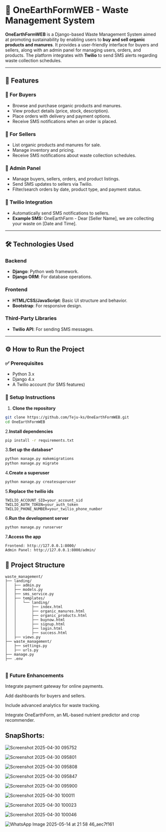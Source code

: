 # 🌱 OneEarthFormWEB - Waste Management System

**OneEarthFormWEB** is a Django-based Waste Management System aimed at promoting sustainability by enabling users to **buy and sell organic products and manures**. It provides a user-friendly interface for buyers and sellers, along with an admin panel for managing users, orders, and products. The platform integrates with **Twilio** to send SMS alerts regarding waste collection schedules.

---

## 🚀 Features

### 👥 For Buyers
- Browse and purchase organic products and manures.
- View product details (price, stock, description).
- Place orders with delivery and payment options.
- Receive SMS notifications when an order is placed.

### 🛒 For Sellers
- List organic products and manures for sale.
- Manage inventory and pricing.
- Receive SMS notifications about waste collection schedules.

### 🔧 Admin Panel
- Manage buyers, sellers, orders, and product listings.
- Send SMS updates to sellers via Twilio.
- Filter/search orders by date, product type, and payment status.

### 📲 Twilio Integration
- Automatically send SMS notifications to sellers.
- **Example SMS:**
OneEarthFarm - Dear [Seller Name], we are collecting your waste on [Date and Time].



---

## 🛠️ Technologies Used

### Backend
- **Django**: Python web framework.
- **Django ORM**: For database operations.

### Frontend
- **HTML/CSS/JavaScript**: Basic UI structure and behavior.
- **Bootstrap**: For responsive design.

### Third-Party Libraries
- **Twilio API**: For sending SMS messages.

---

## ⚙️ How to Run the Project

### ✅ Prerequisites
- Python 3.x  
- Django 4.x  
- A Twilio account (for SMS features)

### 🔧 Setup Instructions

1. **Clone the repository**
 ```bash
 git clone https://github.com/Teju-ks/OneEarthFormWEB.git
 cd OneEarthFormWEB
```
2.**Install dependencies**

```bash
pip install -r requirements.txt
```
3.**Set up the database***

```bash
python manage.py makemigrations
python manage.py migrate
```

4.**Create a superuser**

```bash
python manage.py createsuperuser
```
5.**Replace the twilio ids**
```
TWILIO_ACCOUNT_SID=your_account_sid
TWILIO_AUTH_TOKEN=your_auth_token
TWILIO_PHONE_NUMBER=your_twilio_phone_number
```
6.**Run the development server**

```bash
python manage.py runserver
```
7.**Access the app**

```
Frontend: http://127.0.0.1:8000/
Admin Panel: http://127.0.0.1:8000/admin/
```

## 📁 Project Structure
```
waste_management/
├── landing/
│   ├── admin.py
│   ├── models.py
│   ├── sms_service.py
│   ├── templates/
│   │   └── landing/
│   │       ├── index.html
│   │       ├── organic_manures.html
│   │       ├── organic_products.html
│   │       ├── buynow.html
│   │       ├── signup.html
│   │       ├── login.html
│   │       ├── success.html
│   ├── views.py
├── waste_management/
│   ├── settings.py
│   ├── urls.py
├── manage.py
├── .env
 
```


### 🌱 Future Enhancements
Integrate payment gateway for online payments.

Add dashboards for buyers and sellers.

Include advanced analytics for waste tracking.

Integrate OneEarthForm, an ML-based nutrient predictor and crop recommender.


## SnapShorts:

![Screenshot 2025-04-30 095752](https://github.com/user-attachments/assets/0f7ded6e-9690-4df3-85ad-96f80849d3d2)

![Screenshot 2025-04-30 095801](https://github.com/user-attachments/assets/e5d206a8-71e4-4b3b-902e-3b8a16868411)

![Screenshot 2025-04-30 095808](https://github.com/user-attachments/assets/38a5f38a-4260-4f1f-aaec-959a2f1f7588)

![Screenshot 2025-04-30 095847](https://github.com/user-attachments/assets/a59c3fc8-bb80-4bed-b4c8-e2f847ebacd8)

![Screenshot 2025-04-30 095900](https://github.com/user-attachments/assets/13ccd0f1-9739-40fa-9b32-713f42c97dc8)

![Screenshot 2025-04-30 100011](https://github.com/user-attachments/assets/dd17741e-7848-4cb4-b3e9-6c65df17eda2)

![Screenshot 2025-04-30 100023](https://github.com/user-attachments/assets/6f2951f1-a824-4796-a20e-2214fa851d8f)

![Screenshot 2025-04-30 100046](https://github.com/user-attachments/assets/4dbb40dc-563e-4411-810b-6cf91786710e)

  ![WhatsApp Image 2025-05-14 at 21 58 46_aec7f161](https://github.com/user-attachments/assets/b01bfbc2-b8b2-4f24-a825-1d0332c1339e)









